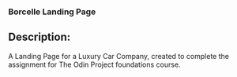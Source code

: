 ### Borcelle Landing Page

## Description:
  A Landing Page for a Luxury Car Company, created to complete the assignment for The Odin Project foundations course.

